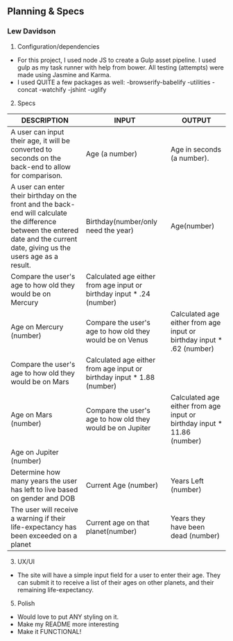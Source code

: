 ## Planning & Specs
### Lew Davidson

1. Configuration/dependencies
  * For this project, I used node JS to create a Gulp asset pipeline. I used gulp as my task runner with help from bower. All testing (attempts) were made using Jasmine and Karma.
  * I used QUITE a few packages as well:
  -browserify-babelify
  -utilities
  -concat
  -watchify
  -jshint
  -uglify

2. Specs

| DESCRIPTION  | INPUT  | OUTPUT |
|---|---|---|
|   A user can input their age, it will be converted to seconds on the back-end to allow for comparison.   | Age (a number) | Age in seconds (a number). |
|  A user can enter their birthday on the front and the back-end will calculate the difference between the entered date and the current date, giving us the users age as a result. | Birthday(number/only need the year)  | Age(number) |
|   Compare the user's age to how old they would be on  Mercury | Calculated age either from age input or birthday input * .24 (number) |
|   Age on Mercury (number) | Compare the user's age to how old they would be on Venus | Calculated age either from age input or birthday input * .62 (number)  | Age on Venus (number) |  
| Compare the user's age to how old they would be on  Mars | Calculated age either from age input or birthday input * 1.88 (number) |
|   Age on Mars (number)   | Compare the user's age to how old they would be on Jupiter | Calculated age either from age input or birthday input * 11.86 (number) |
| Age on Jupiter (number) |
| Determine how many years the user has left to live based on gender and DOB | Current Age (number) | Years Left (number)  |
|   The user will receive a warning if their life-expectancy has been exceeded on a planet  | Current age on that planet(number) |  Years they have been dead (number) |



3. UX/UI
  * The site will have a simple input field for a user to enter their age. They can submit it to receive a list of their ages on other planets, and their remaining life-expectancy.

5. Polish
  * Would love to put ANY styling on it.
  * Make my README more interesting
  * Make it FUNCTIONAL!
